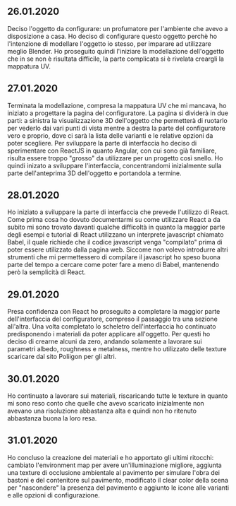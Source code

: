 ## 26.01.2020
Deciso l'oggetto da configurare: un profumatore per l'ambiente che avevo a disposizione a casa.
Ho deciso di configurare questo oggetto perchè ho l'intenzione di modellare l'oggetto io stesso, per imparare ad utilizzare meglio Blender.
Ho proseguito quindi l'iniziare la modellazione dell'oggetto che in se non è risultata difficile, la parte complicata si è rivelata creargli la mappatura UV.

## 27.01.2020
Terminata la modellazione, compresa la mappatura UV che mi mancava, ho iniziato a progettare la pagina del configuratore.
La pagina si dividerà in due parti: a sinistra la visualizzazione 3D dell'oggetto che permetterà di ruotarlo per vederlo dai vari punti di vista mentre a destra la parte del configuratore vero e proprio, dove ci sarà la lista delle varianti e le relative opzioni da poter scegliere.
Per sviluppare la parte di interfaccia ho deciso di sperimentare con ReactJS in quanto Angular, con cui sono già familiare, risulta essere troppo "grosso" da utilizzare per un progetto così snello.
Ho quindi inizato a sviluppare l'interfaccia, concentrandomi inizialmente sulla parte dell'anteprima 3D dell'oggetto e portandola a termine.

## 28.01.2020
Ho iniziato a sviluppare la parte di interfaccia che prevede l'utilizzo di React. Come prima cosa ho dovuto documentarmi su come utilizzare React a da subito mi sono trovato davanti qualche difficoltà in quanto la maggior parte degli esempi e tutorial di React utilizzano un interprete javascript chiamato Babel, il quale richiede che il codice javascript venga "compilato" prima di poter essere utilizzato dalla pagina web. Siccome non volevo introdurre altri strumenti che mi permettessero di compilare il javascript ho speso buona parte del tempo a cercare come poter fare a meno di Babel, mantenendo però la semplicità di React.

## 29.01.2020
Presa confidenza con React ho proseguito a completare la maggior parte dell'interfaccia del configuratore, compreso il passaggio tra una sezione all'altra.
Una volta completato lo scheletro dell'interfaccia ho continuato predisponendo i materiali da poter applicare all'oggetto. Per questi ho deciso di crearne alcuni da zero, andando solamente a lavorare sui parametri albedo, roughness e metalness, mentre ho utilizzato delle texture scaricare dal sito Poliigon per gli altri.

## 30.01.2020
Ho continuato a lavorare sui materiali, riscaricando tutte le texture in quanto mi sono reso conto che quelle che avevo scaricato inizialmente non avevano una risoluzione abbastanza alta e quindi non ho ritenuto abbastanza buona la loro resa.

## 31.01.2020
Ho concluso la creazione dei materiali e ho apportato gli ultimi ritocchi: cambiato l'environment map per avere un'illuminazione migliore, aggiunta una texture di occlusione ambientale al pavimento per simulare l'obra dei bastoni e del contenitore sul pavimento, modificato il clear color della scena per "nascondere" la presenza del pavimento e aggiunto le icone alle varianti e alle opzioni di configurazione. 